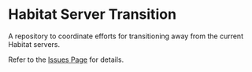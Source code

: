 # Habitat Server Transition
A repository to coordinate efforts for transitioning away from the current Habitat servers.

Refer to the [Issues Page](https://github.com/projecthorus/habitat-server-transition/issues) for details.
